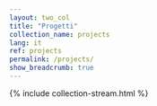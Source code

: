 ```yaml
---
layout: two_col
title: "Progetti"
collection_name: projects
lang: it
ref: projects
permalink: /projects/
show_breadcrumb: true
---
```

{% include collection-stream.html %}
